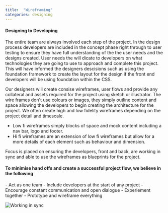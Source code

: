 ```yaml
---
title:  "Wireframing"
categories: designing
---
```


<h4>Designing to Developing</h4>
The entire team are always involved each step of the project. In the design process developers are included in the concept phase right through to user testing to ensure they have full understanding of the the user needs and the designs created. User needs the will dicate to developers on what technologies they are going to use to approach and complete this project. This will have informed the designers descisions such as using the foundation framework to create the layout for the design if the front end developers will be using foundation within the CSS. 

Our designers will create consise wireframes, user flows and provide any collateral and assets required for the project using sketch or illustrator. The wire frames don't use colours or images, they simply outline content and space allowing the developers to begin creating the architecture for the project. We often create high and low fidelity wireframes depending on the project detail and timescale. 

- Low fi wireframes simply blocks of space and mock content including a nav bar, logo and footer.
- Hi fi wireframes are an extension of low fi wireframes but allow for a more details of each element such as behaviour and dimension.

Focus is placed on ensuring the developers, front and back, are working in sync and able to use the wireframes as blueprints for the project.

<h4>To minimise hand offs and create a successful project flow, we believe in the following</h4> 
- Act as one team
- Include developers at the start of any project
- Encourage constant communication and open dialogue
- Experiement together
- Prototype and wireframe everything 

![Working in sync](https://pbs.twimg.com/media/CaUMmRqWwAAQQ-t.jpg:large)
